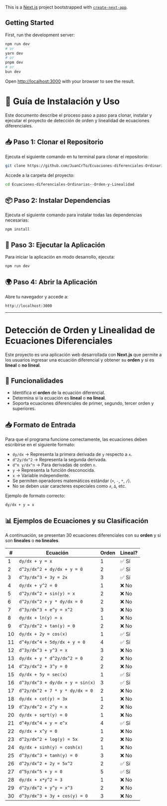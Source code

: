 This is a [Next.js](https://nextjs.org) project bootstrapped with [`create-next-app`](https://nextjs.org/docs/pages/api-reference/create-next-app).

## Getting Started

First, run the development server:

```bash
npm run dev
# or
yarn dev
# or
pnpm dev
# or
bun dev
```

Open [http://localhost:3000](http://localhost:3000) with your browser to see the result.

# 📘 Guía de Instalación y Uso

Este documento describe el proceso paso a paso para clonar, instalar y ejecutar el proyecto de detección de orden y linealidad de ecuaciones diferenciales.

## 📥 Paso 1: Clonar el Repositorio

Ejecuta el siguiente comando en tu terminal para clonar el repositorio:
```sh
git clone https://github.com/JuanCrTo/Ecuaciones-diferenciales-Ordinarias--Orden-y-Linealidad.git
```
Accede a la carpeta del proyecto:
```sh
cd Ecuaciones-diferenciales-Ordinarias--Orden-y-Linealidad
```

## 📦 Paso 2: Instalar Dependencias
Ejecuta el siguiente comando para instalar todas las dependencias necesarias:
```sh
npm install
```

## 🚀 Paso 3: Ejecutar la Aplicación
Para iniciar la aplicación en modo desarrollo, ejecuta:
```sh
npm run dev
```

## 🌍 Paso 4: Abrir la Aplicación
Abre tu navegador y accede a:
```
http://localhost:3000
```

---

# Detección de Orden y Linealidad de Ecuaciones Diferenciales

Este proyecto es una aplicación web desarrollada con **Next.js** que permite a los usuarios ingresar una ecuación diferencial y obtener su **orden** y si es **lineal** o **no lineal**.

## 📌 Funcionalidades
- Identifica el **orden** de la ecuación diferencial.
- Determina si la ecuación es **lineal** o **no lineal**.
- Soporta ecuaciones diferenciales de primer, segundo, tercer orden y superiores.

## 📥 Formato de Entrada
Para que el programa funcione correctamente, las ecuaciones deben escribirse en el siguiente formato:

- `dy/dx` → Representa la primera derivada de `y` respecto a `x`.
- `d^2y/dx^2` → Representa la segunda derivada.
- `d^n y/dx^n` → Para derivadas de orden `n`.
- `y` → Representa la función desconocida.
- `x` → Variable independiente.
- Se permiten operadores matemáticos estándar (`+`, `-`, `*`, `/`).
- No se deben usar caracteres especiales como `∂`, `Δ`, etc.

Ejemplo de formato correcto:
```plaintext
dy/dx + y = x
```

## 📊 Ejemplos de Ecuaciones y su Clasificación

A continuación, se presentan 30 ecuaciones diferenciales con su **orden** y si son **lineales** o **no lineales**.

| #  | **Ecuación**                              | **Orden** | **Lineal?** |
|----|------------------------------------------|----------|------------|
| 1  | `dy/dx + y = x`                         | 1        | ✅ Sí       |
| 2  | `d^2y/dx^2 + dy/dx + y = 0`             | 2        | ✅ Sí       |
| 3  | `d^3y/dx^3 + 3y = 2x`                   | 3        | ✅ Sí       |
| 4  | `dy/dx + y^2 = 0`                        | 1        | ❌ No      |
| 5  | `d^2y/dx^2 + sin(y) = x`                | 2        | ❌ No      |
| 6  | `d^2y/dx^2 + y * dy/dx = 0`             | 2        | ❌ No      |
| 7  | `d^3y/dx^3 + e^y = x^2`                 | 3        | ❌ No      |
| 8  | `dy/dx + ln(y) = x`                     | 1        | ❌ No      |
| 9  | `d^2y/dx^2 + tan(y) = 0`                | 2        | ❌ No      |
| 10 | `dy/dx + 2y = cos(x)`                   | 1        | ✅ Sí       |
| 11 | `d^4y/dx^4 + 5dy/dx + y = 0`            | 4        | ✅ Sí       |
| 12 | `d^3y/dx^3 + y^3 = x`                   | 3        | ❌ No      |
| 13 | `dy/dx + y * d^2y/dx^2 = 0`             | 2        | ❌ No      |
| 14 | `d^2y/dx^2 + 3^y = 0`                   | 2        | ❌ No      |
| 15 | `dy/dx + 5y = sec(x)`                   | 1        | ✅ Sí       |
| 16 | `d^3y/dx^3 + dy/dx + y = sin(x)`        | 3        | ✅ Sí       |
| 17 | `d^2y/dx^2 + 7 * y * dy/dx = 0`         | 2        | ❌ No      |
| 18 | `dy/dx + cot(y) = 3x`                   | 1        | ❌ No      |
| 19 | `d^2y/dx^2 + 2^y = x`                   | 2        | ❌ No      |
| 20 | `dy/dx + sqrt(y) = 0`                   | 1        | ❌ No      |
| 21 | `d^4y/dx^4 + y = e^x`                   | 4        | ✅ Sí       |
| 22 | `dy/dx + x^y = 0`                       | 1        | ❌ No      |
| 23 | `d^2y/dx^2 + log(y) = 5x`               | 2        | ❌ No      |
| 24 | `dy/dx + sinh(y) = cosh(x)`             | 1        | ❌ No      |
| 25 | `d^3y/dx^3 + tanh(y) = 0`               | 3        | ❌ No      |
| 26 | `d^2y/dx^2 + 2y = 5x^2`                 | 2        | ✅ Sí       |
| 27 | `d^5y/dx^5 + y = 0`                     | 5        | ✅ Sí       |
| 28 | `dy/dx + x*y^2 = 3`                     | 1        | ❌ No      |
| 29 | `d^2y/dx^2 + y^y = x^3`                 | 2        | ❌ No      |
| 30 | `d^3y/dx^3 + 3y + cos(y) = 0`           | 3        | ❌ No      |

